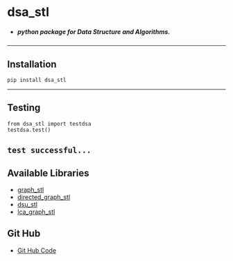 # dsa_stl
- ##### python package for Data Structure and Algorithms.
---
## Installation
```
pip install dsa_stl
```
---
## Testing

```
from dsa_stl import testdsa
testdsa.test()
```
`
test successful...
`
---
## Available Libraries
- <a href="https://github.com/aman2000jaiswal14/dsa_stl/blob/main/Documentation/doc_graph_stl.md" > graph_stl </a>
- <a href="https://github.com/aman2000jaiswal14/dsa_stl/blob/main/Documentation/doc_directed_graph_stl.md" > directed_graph_stl </a>
- <a href="https://github.com/aman2000jaiswal14/dsa_stl/blob/main/Documentation/doc_dsu_stl.md" > dsu_stl </a>
- <a href="https://github.com/aman2000jaiswal14/dsa_stl/blob/main/Documentation/doc_lca_stl.md" > lca_graph_stl </a>

## Git Hub
- <a href = "https://github.com/aman2000jaiswal14/dsa_stl"> Git Hub Code </a>